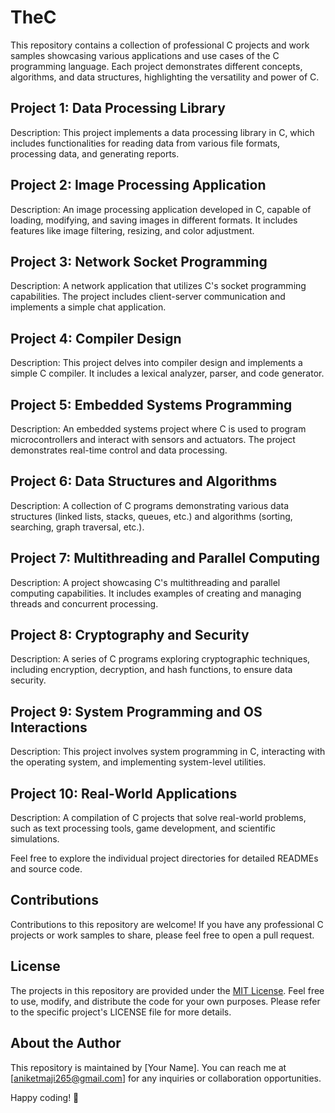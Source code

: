 # TheC

This repository contains a collection of professional C projects and work samples showcasing various applications and use cases of the C programming language. Each project demonstrates different concepts, algorithms, and data structures, highlighting the versatility and power of C.

## Project 1: Data Processing Library
Description: This project implements a data processing library in C, which includes functionalities for reading data from various file formats, processing data, and generating reports.

## Project 2: Image Processing Application
Description: An image processing application developed in C, capable of loading, modifying, and saving images in different formats. It includes features like image filtering, resizing, and color adjustment.

## Project 3: Network Socket Programming
Description: A network application that utilizes C's socket programming capabilities. The project includes client-server communication and implements a simple chat application.

## Project 4: Compiler Design
Description: This project delves into compiler design and implements a simple C compiler. It includes a lexical analyzer, parser, and code generator.

## Project 5: Embedded Systems Programming
Description: An embedded systems project where C is used to program microcontrollers and interact with sensors and actuators. The project demonstrates real-time control and data processing.

## Project 6: Data Structures and Algorithms
Description: A collection of C programs demonstrating various data structures (linked lists, stacks, queues, etc.) and algorithms (sorting, searching, graph traversal, etc.).

## Project 7: Multithreading and Parallel Computing
Description: A project showcasing C's multithreading and parallel computing capabilities. It includes examples of creating and managing threads and concurrent processing.

## Project 8: Cryptography and Security
Description: A series of C programs exploring cryptographic techniques, including encryption, decryption, and hash functions, to ensure data security.

## Project 9: System Programming and OS Interactions
Description: This project involves system programming in C, interacting with the operating system, and implementing system-level utilities.

## Project 10: Real-World Applications
Description: A compilation of C projects that solve real-world problems, such as text processing tools, game development, and scientific simulations.

Feel free to explore the individual project directories for detailed READMEs and source code.

## Contributions
Contributions to this repository are welcome! If you have any professional C projects or work samples to share, please feel free to open a pull request.

## License
The projects in this repository are provided under the [MIT License](LICENSE). Feel free to use, modify, and distribute the code for your own purposes. Please refer to the specific project's LICENSE file for more details.

## About the Author
This repository is maintained by [Your Name]. You can reach me at [aniketmaji265@gmail.com] for any inquiries or collaboration opportunities.

Happy coding! 🚀
